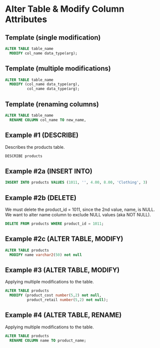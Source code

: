 # Alter Table & Modify Column Attributes


## Template (single modification)
```sql
ALTER TABLE table_name
  MODIFY col_name data_type(arg);
```

## Template (multiple modifications)
```sql
ALTER TABLE table_name
  MODIFY (col_name data_type(arg),
          col_name data_type(arg);
```

## Template (renaming columns)
```sql
ALTER TABLE table_name
  RENAME COLUMN col_name TO new_name,
```


## Example #1 (DESCRIBE)
Describes the products table. 
```sql
DESCRIBE products
```

## Example #2a (INSERT INTO)
```sql
INSERT INTO products VALUES (1011, '', 4.00, 8.00, 'Clothing', 3)
```

## Example #2b (DELETE)
We must delete the product_id = 1011, since the 2nd value, name, is NULL. We want to alter name column to exclude NULL values (aka NOT NULL).
```sql
DELETE FROM products WHERE product_id = 1011;
```

## Example #2c (ALTER TABLE, MODIFY)
```sql
ALTER TABLE products
  MODIFY name varchar2(50) not null
```

## Example #3 (ALTER TABLE, MODIFY)
Applying multiple modifications to the table.
```sql
ALTER TABLE products
  MODIFY (product_cost number(5,2) not null,
          product_retail number(5,2) not null);
```

## Example #4 (ALTER TABLE, RENAME)
Applying multiple modifications to the table.
```sql
ALTER TABLE products
  RENAME COLUMN name TO product_name; 
```